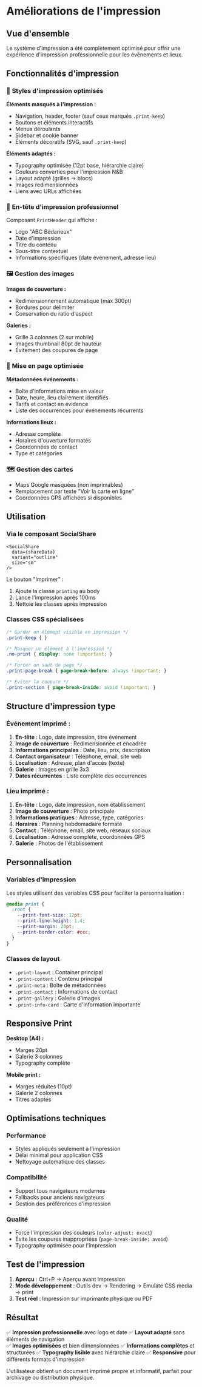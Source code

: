 # Améliorations de l'impression

## Vue d'ensemble

Le système d'impression a été complètement optimisé pour offrir une expérience d'impression professionnelle pour les événements et lieux.

## Fonctionnalités d'impression

### 🎯 **Styles d'impression optimisés**

**Éléments masqués à l'impression :**
- Navigation, header, footer (sauf ceux marqués `.print-keep`)
- Boutons et éléments interactifs
- Menus déroulants
- Sidebar et cookie banner
- Éléments décoratifs (SVG, sauf `.print-keep`)

**Éléments adaptés :**
- Typography optimisée (12pt base, hiérarchie claire)
- Couleurs converties pour l'impression N&B
- Layout adapté (grilles → blocs)
- Images redimensionnées
- Liens avec URLs affichées

### 📄 **En-tête d'impression professionnel**

Composant `PrintHeader` qui affiche :
- Logo "ABC Bédarieux" 
- Date d'impression
- Titre du contenu
- Sous-titre contextuel
- Informations spécifiques (date événement, adresse lieu)

### 🖼️ **Gestion des images**

**Images de couverture :**
- Redimensionnement automatique (max 300pt)
- Bordures pour délimiter
- Conservation du ratio d'aspect

**Galeries :**
- Grille 3 colonnes (2 sur mobile)
- Images thumbnail 80pt de hauteur
- Évitement des coupures de page

### 📝 **Mise en page optimisée**

**Métadonnées événements :**
- Boîte d'informations mise en valeur
- Date, heure, lieu clairement identifiés
- Tarifs et contact en évidence
- Liste des occurrences pour événements récurrents

**Informations lieux :**
- Adresse complète
- Horaires d'ouverture formatés
- Coordonnées de contact
- Type et catégories

### 🗺️ **Gestion des cartes**

- Maps Google masquées (non imprimables)
- Remplacement par texte "Voir la carte en ligne"
- Coordonnées GPS affichées si disponibles

## Utilisation

### **Via le composant SocialShare**

```tsx
<SocialShare 
  data={shareData}
  variant="outline"
  size="sm"
/>
```

Le bouton "Imprimer" :
1. Ajoute la classe `printing` au body
2. Lance l'impression après 100ms
3. Nettoie les classes après impression

### **Classes CSS spécialisées**

```css
/* Garder un élément visible en impression */
.print-keep { }

/* Masquer un élément à l'impression */
.no-print { display: none !important; }

/* Forcer un saut de page */
.print-page-break { page-break-before: always !important; }

/* Éviter la coupure */
.print-section { page-break-inside: avoid !important; }
```

## Structure d'impression type

### **Événement imprimé :**
1. **En-tête** : Logo, date impression, titre événement
2. **Image de couverture** : Redimensionnée et encadrée  
3. **Informations principales** : Date, lieu, prix, description
4. **Contact organisateur** : Téléphone, email, site web
5. **Localisation** : Adresse, plan d'accès (texte)
6. **Galerie** : Images en grille 3x3
7. **Dates récurrentes** : Liste complète des occurrences

### **Lieu imprimé :**
1. **En-tête** : Logo, date impression, nom établissement
2. **Image de couverture** : Photo principale
3. **Informations pratiques** : Adresse, type, catégories
4. **Horaires** : Planning hebdomadaire formaté
5. **Contact** : Téléphone, email, site web, réseaux sociaux  
6. **Localisation** : Adresse complète, coordonnées GPS
7. **Galerie** : Photos de l'établissement

## Personnalisation

### **Variables d'impression**

Les styles utilisent des variables CSS pour faciliter la personnalisation :

```css
@media print {
  :root {
    --print-font-size: 12pt;
    --print-line-height: 1.4;
    --print-margin: 20pt;
    --print-border-color: #ccc;
  }
}
```

### **Classes de layout**

- `.print-layout` : Container principal
- `.print-content` : Contenu principal  
- `.print-meta` : Boîte de métadonnées
- `.print-contact` : Informations de contact
- `.print-gallery` : Galerie d'images
- `.print-info-card` : Carte d'information importante

## Responsive Print

**Desktop (A4) :**
- Marges 20pt
- Galerie 3 colonnes
- Typography complète

**Mobile print :**
- Marges réduites (10pt)
- Galerie 2 colonnes  
- Titres adaptés

## Optimisations techniques

### **Performance**
- Styles appliqués seulement à l'impression
- Délai minimal pour application CSS
- Nettoyage automatique des classes

### **Compatibilité**
- Support tous navigateurs modernes
- Fallbacks pour anciens navigateurs
- Gestion des préférences d'impression

### **Qualité**
- Force l'impression des couleurs (`color-adjust: exact`)
- Évite les coupures inappropriées (`page-break-inside: avoid`)
- Typography optimisée pour l'impression

## Test de l'impression

1. **Aperçu** : Ctrl+P → Aperçu avant impression
2. **Mode développement** : Outils dev → Rendering → Emulate CSS media → print
3. **Test réel** : Impression sur imprimante physique ou PDF

## Résultat

✅ **Impression professionnelle** avec logo et date
✅ **Layout adapté** sans éléments de navigation  
✅ **Images optimisées** et bien dimensionnées
✅ **Informations complètes** et structurées
✅ **Typography lisible** avec hiérarchie claire
✅ **Responsive** pour différents formats d'impression

L'utilisateur obtient un document imprimé propre et informatif, parfait pour archivage ou distribution physique.